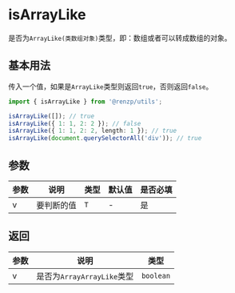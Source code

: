 # isArrayLike

是否为`ArrayLike(类数组对象)`类型，即：数组或者可以转成数组的对象。

## 基本用法

传入一个值，如果是`ArrayLike`类型则返回`true`，否则返回`false`。

```ts
import { isArrayLike } from '@renzp/utils';

isArrayLike([]); // true
isArrayLike({ 1: 1, 2: 2 }); // false
isArrayLike({ 1: 1, 2: 2, length: 1 }); // true
isArrayLike(document.querySelectorAll('div')); // true
```

## 参数

| 参数 | 说明       | 类型 | 默认值 | 是否必填 |
| ---- | ---------- | ---- | ------ | -------- |
| v    | 要判断的值 | `T`  | -      | 是       |

## 返回

| 参数 | 说明                       | 类型      |
| ---- | -------------------------- | --------- |
| v    | 是否为`ArrayArrayLike`类型 | `boolean` |
